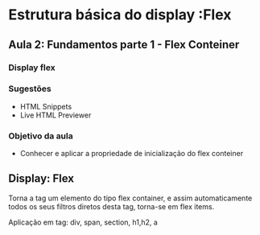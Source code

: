 # Estrutura básica do display :Flex



## Aula 2: Fundamentos parte 1 - Flex Conteiner



### Display flex



### Sugestões 

- HTML Snippets
- Live HTML Previewer



### Objetivo da aula 



- Conhecer e aplicar a propriedade de inicialização do flex conteiner



## Display: Flex



Torna a tag um elemento do tipo flex container, e assim automaticamente todos os seus filtros diretos desta tag, torna-se em flex items.



Aplicação em tag: div, span, section, h1,h2, a


